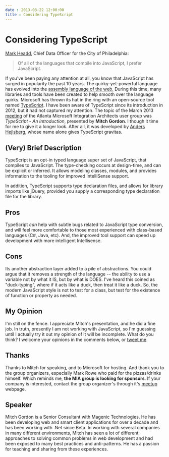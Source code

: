 ```yaml
---
date : 2013-03-22 12:00:00
title : Considering TypeScript
---
```

# Considering TypeScript

[Mark Headd](http://twitter.com/mheadd/status/154620713649704961), Chief Data Officer for the City of Philadelphia:
> Of all of the languages that compile into JavaScript, I prefer JavaScript.

If you've been paying any attention at all, you know that JavaScript has surged in popularity the past 10 years. The quirky-yet-powerful language has evolved into the [assembly language of the web.](http://www.hanselman.com/blog/JavaScriptIsAssemblyLanguageForTheWebSematicMarkupIsDeadCleanVsMachinecodedHTML.aspx) During this time, many libraries and tools have been created to help smooth over the language quirks. Microsoft has thrown its hat in the ring with an open-source tool named [TypeScript](http://www.typescriptlang.org/). I have been aware of TypeScript since its introduction in 2012, but it had not captured my attention. The topic of the March 2013 [meeting](http://www.meetup.com/Microsoft-Integration-Architects/events/106504092/) of the Atlanta Microsoft Integration Architects user group was *TypeScript - An Introduction*, presented by **Mitch Gordon**. I though it time for me to give it a longer look. After all, it was developed by [Anders Hejlsberg](http://en.wikipedia.org/wiki/Anders_Hejlsberg), whose name alone gives TypeScript gravitas.

## (Very) Brief Description

TypeScript is an opt-in typed language super set of JavaScript, that compiles to JavaScript. The type-checking occurs at design-time, and can be explicit or inferred. It allows modeling classes, modules, and provides information to the tooling for improved IntelliSense support.

In addition, TypeScript supports type declaration files, and allows for library imports like jQuery, provided you supply a corresponding type declaration file for the library.

## Pros

TypeScript *can* help with subtle bugs related to JavaScript type conversion, and will feel more comfortable to those most experienced with class-based languages (C#, Java, etc). And, the improved tool support can speed up development with more intelligent Intellisense.

## Cons

Its another abstraction layer added to a pile of abstractions. You could argue that it removes a strength of the language -- the ability to use a variable not by what it IS, but by what is DOES. I've heard this coined as "duck-typing", where if it acts like a duck, then treat it like a duck. So, the modern JavaScript style is not to test for a class, but test for the existence of function or property as needed.

## My Opinion

I'm still on the fence. I appreciate Mitch's presentation, and he did a fine job. In truth, presently I am not working with JavaScript, so I'm guessing until I actually try it out my opinion of it will be incomplete. What do you think? I welcome your opinions in the comments below, or [tweet me](http://twitter.com/lanceengland).

## Thanks

Thanks to Mitch for speaking, and to Microsoft for hosting. And thank you to the group organizers, especially Mark Rowe who paid for the pizzas/drinks himself. Which reminds me, **the MIA group is looking for sponsors**. If your company is interested, contact the group organizer's through it's [meetup](http://www.meetup.com/Microsoft-Integration-Architects) webpage.

## Speaker

Mitch Gordon is a Senior Consultant with Magenic Technologies. He has been developing web and smart client applications for over a decade and has been working with .Net since Beta. In working with several companies in many different environments, Mitch has seen a lot of different approaches to solving common problems in web development and had been exposed to many best practices and anti-patterns. He has a passion for teaching and sharing from these experiences.
